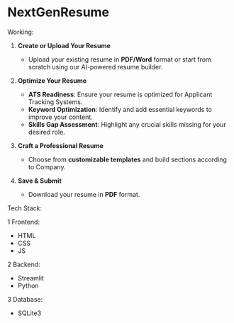 # NextGenResume

Working:

1. **Create or Upload Your Resume**  
   - Upload your existing resume in **PDF/Word** format or start from scratch using our AI-powered resume builder.  

2. **Optimize Your Resume**  
   - **ATS Readiness**: Ensure your resume is optimized for Applicant Tracking Systems.  
   - **Keyword Optimization**: Identify and add essential keywords to improve your content.  
   - **Skills Gap Assessment**: Highlight any crucial skills missing for your desired role.  

3. **Craft a Professional Resume**  
   - Choose from **customizable templates** and build sections according to Company.

4. **Save & Submit**  
   - Download your resume in **PDF** format.

Tech Stack:

1 Frontend:
- HTML
- CSS
- JS

2 Backend:
- Streamlit
- Python

3 Database:
- SQLite3
